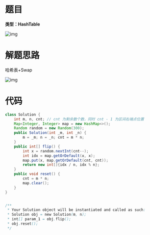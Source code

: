 # 题目

**类型：HashTable**

![img](https://cdn.nlark.com/yuque/0/2021/png/2941598/1637990328460-fd5b3c50-6791-4b14-a8c4-f54fae398cba.png)





# 解题思路

哈希表+Swap

![img](https://cdn.nlark.com/yuque/0/2021/png/2941598/1637990621787-00f7189b-87e9-43fe-b278-55c402517c3c.png)

# 代码

```java
class Solution {
    int m, n, cnt; // cnt 为剩余数个数，同时 cnt - 1 为区间右端点位置
    Map<Integer, Integer> map = new HashMap<>();
    Random random = new Random(300);
    public Solution(int _m, int _n) {
        m = _m; n = _n; cnt = m * n;
    }
    public int[] flip() {
        int x = random.nextInt(cnt--);
        int idx = map.getOrDefault(x, x);
        map.put(x, map.getOrDefault(cnt, cnt));
        return new int[]{idx / n, idx % n};
    }
    public void reset() {
        cnt = m * n;
        map.clear();
    }
}


/**
 * Your Solution object will be instantiated and called as such:
 * Solution obj = new Solution(m, n);
 * int[] param_1 = obj.flip();
 * obj.reset();
 */
```
